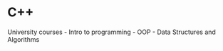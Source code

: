# C++
University courses 
    - Intro to programming 
    - OOP
    - Data Structures and Algorithms
